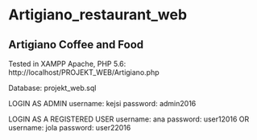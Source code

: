 # Artigiano_restaurant_web

## Artigiano Coffee and Food

Tested in XAMPP Apache, PHP 5.6:
http://localhost/PROJEKT_WEB/Artigiano.php

Database:
projekt_web.sql 

LOGIN AS ADMIN
username: kejsi
password: admin2016

LOGIN AS A REGISTERED USER
username: ana
password: user12016
  OR
username: jola
password: user22016


